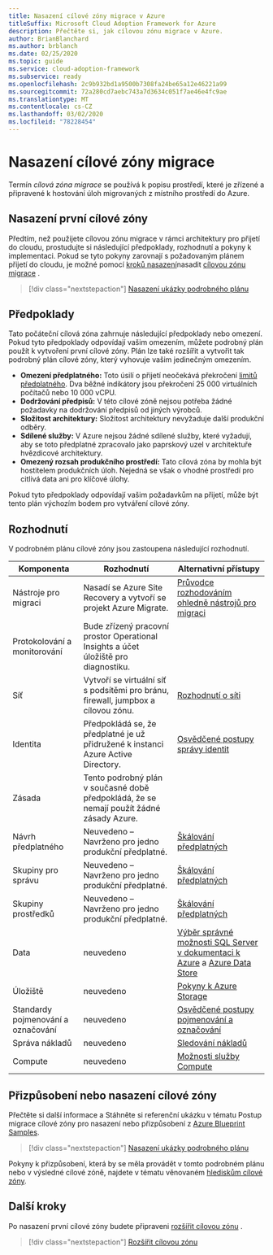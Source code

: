 ```yaml
---
title: Nasazení cílové zóny migrace v Azure
titleSuffix: Microsoft Cloud Adoption Framework for Azure
description: Přečtěte si, jak cílovou zónu migrace v Azure.
author: BrianBlanchard
ms.author: brblanch
ms.date: 02/25/2020
ms.topic: guide
ms.service: cloud-adoption-framework
ms.subservice: ready
ms.openlocfilehash: 2c9b932bd1a9500b7308fa24be65a12e46221a99
ms.sourcegitcommit: 72a280cd7aebc743a7d3634c051f7ae46e4fc9ae
ms.translationtype: MT
ms.contentlocale: cs-CZ
ms.lasthandoff: 03/02/2020
ms.locfileid: "78228454"
---
```

<!-- cSpell:ignore vCPUs jumpbox -->

# <a name="deploy-a-migration-landing-zone"></a>Nasazení cílové zóny migrace

Termín *cílová zóna migrace* se používá k popisu prostředí, které je zřízené a připravené k hostování úloh migrovaných z místního prostředí do Azure.

## <a name="deploy-the-first-landing-zone"></a>Nasazení první cílové zóny

Předtím, než použijete cílovou zónu migrace v rámci architektury pro přijetí do cloudu, prostudujte si následující předpoklady, rozhodnutí a pokyny k implementaci. Pokud se tyto pokyny zarovnají s požadovaným plánem přijetí do cloudu, je možné pomocí [kroků nasazení][deploy-sample]nasadit [cílovou zónu migrace](https://docs.microsoft.com/azure/governance/blueprints/samples/caf-migrate-landing-zone/index) .

> [!div class="nextstepaction"]
> [Nasazení ukázky podrobného plánu][deploy-sample]

## <a name="assumptions"></a>Předpoklady

Tato počáteční cílová zóna zahrnuje následující předpoklady nebo omezení. Pokud tyto předpoklady odpovídají vašim omezením, můžete podrobný plán použít k vytvoření první cílové zóny. Plán lze také rozšířit a vytvořit tak podrobný plán cílové zóny, který vyhovuje vašim jedinečným omezením.

- **Omezení předplatného:** Toto úsilí o přijetí neočekává překročení [limitů předplatného](https://docs.microsoft.com/azure/azure-subscription-service-limits). Dva běžné indikátory jsou překročení 25 000 virtuálních počítačů nebo 10 000 vCPU.
- **Dodržování předpisů:** V této cílové zóně nejsou potřeba žádné požadavky na dodržování předpisů od jiných výrobců.
- **Složitost architektury:** Složitost architektury nevyžaduje další produkční odběry.
- **Sdílené služby:** V Azure nejsou žádné sdílené služby, které vyžadují, aby se toto předplatné zpracovalo jako paprskový uzel v architektuře hvězdicové architektury.
- **Omezený rozsah produkčního prostředí:** Tato cílová zóna by mohla být hostitelem produkčních úloh. Nejedná se však o vhodné prostředí pro citlivá data ani pro klíčové úlohy.

Pokud tyto předpoklady odpovídají vašim požadavkům na přijetí, může být tento plán výchozím bodem pro vytváření cílové zóny.

## <a name="decisions"></a>Rozhodnutí

V podrobném plánu cílové zóny jsou zastoupena následující rozhodnutí.

| Komponenta                    | Rozhodnutí                                                                                         | Alternativní přístupy                                                                                                                                                                                                                                                               |
|------------------------------|---------------------------------------------------------------------------------------------------|--------------------------------------------------------------------------------------------------------------------------------------------------------------------------------------------------------------------------------------------------------------------------------------|
| Nástroje pro migraci              | Nasadí se Azure Site Recovery a vytvoří se projekt Azure Migrate.                | [Průvodce rozhodováním ohledně nástrojů pro migraci](../../decision-guides/migrate-decision-guide/index.md)                                                                                                                                                                                              |
| Protokolování a monitorování       | Bude zřízený pracovní prostor Operational Insights a účet úložiště pro diagnostiku.                |                                                                                                                                                                                                                                                                                      |
| Síť                      | Vytvoří se virtuální síť s podsítěmi pro bránu, firewall, jumpbox a cílovou zónu.  | [Rozhodnutí o síti](../considerations/networking-options.md)                                                                                                                                                                                                                      |
| Identita                     | Předpokládá se, že předplatné je už přidružené k instanci Azure Active Directory. | [Osvědčené postupy správy identit](https://docs.microsoft.com/azure/security/azure-security-identity-management-best-practices?toc=https://docs.microsoft.com/azure/cloud-adoption-framework/toc.json&bc=https://docs.microsoft.com/azure/cloud-adoption-framework/bread/toc.json) |
| Zásada                       | Tento podrobný plán v současné době předpokládá, že se nemají použít žádné zásady Azure.                        |                                                                                                                                                                                                                                                                                      |
| Návrh předplatného          | Neuvedeno – Navrženo pro jedno produkční předplatné.                                              | [Škálování předplatných](../azure-best-practices/scaling-subscriptions.md)                                                                                                                                                                                                            |
| Skupiny pro správu            | Neuvedeno – Navrženo pro jedno produkční předplatné.                                              | [Škálování předplatných](../azure-best-practices/scaling-subscriptions.md)                                                                                                                                                                                                            |
| Skupiny prostředků              | Neuvedeno – Navrženo pro jedno produkční předplatné.                                              | [Škálování předplatných](../azure-best-practices/scaling-subscriptions.md)                                                                                                                                                                                                            |
| Data                         | neuvedeno                                                                                               | [Výběr správné možnosti SQL Server v dokumentaci k Azure](https://docs.microsoft.com/azure/sql-database/sql-database-paas-vs-sql-server-iaas) a [Azure Data Store](https://docs.microsoft.com/azure/architecture/guide/technology-choices/data-store-overview)                      |
| Úložiště                      | neuvedeno                                                                                               | [Pokyny k Azure Storage](../considerations/storage-options.md)                                                                                                                                                                                                                       |
| Standardy pojmenování a označování | neuvedeno                                                                                               | [Osvědčené postupy pojmenování a označování](../azure-best-practices/naming-and-tagging.md)                                                                                                                                                                                                   |
| Správa nákladů              | neuvedeno                                                                                               | [Sledování nákladů](../azure-best-practices/track-costs.md)                                                                                                                                                                                                                             |
| Compute                      | neuvedeno                                                                                               | [Možnosti služby Compute](../considerations/compute-options.md)                                                                                                                                                                                                                              |

## <a name="customize-or-deploy-a-landing-zone"></a>Přizpůsobení nebo nasazení cílové zóny

Přečtěte si další informace a Stáhněte si referenční ukázku v tématu Postup migrace cílové zóny pro nasazení nebo přizpůsobení z [Azure Blueprint Samples][deploy-sample].

> [!div class="nextstepaction"]
> [Nasazení ukázky podrobného plánu][deploy-sample]

Pokyny k přizpůsobení, která by se měla provádět v tomto podrobném plánu nebo v výsledné cílové zóně, najdete v tématu věnovaném [hlediskům cílové zóny](../considerations/index.md).

## <a name="next-steps"></a>Další kroky

Po nasazení první cílové zóny budete připraveni [rozšířit cílovou zónu](../considerations/index.md) .

> [!div class="nextstepaction"]
> [Rozšířit cílovou zónu](../considerations/index.md)

<!-- links -->

[deploy-sample]: https://docs.microsoft.com/azure/governance/blueprints/samples/caf-migrate-landing-zone/deploy
